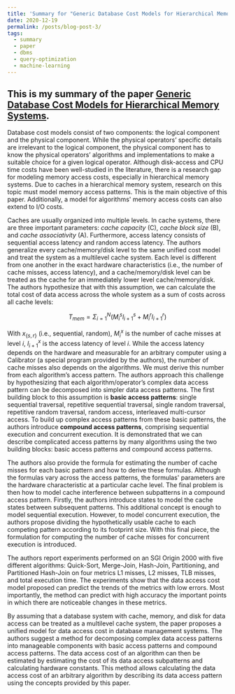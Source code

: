 ```yaml
---
title: 'Summary for "Generic Database Cost Models for Hierarchical Memory Systems"'
date: 2020-12-19
permalink: /posts/blog-post-3/
tags:
  - summary
  - paper
  - dbms
  - query-optimization
  - machine-learning
---
```


This is my summary of the paper [Generic Database Cost Models for Hierarchical Memory Systems](http://www.vldb.org/conf/2002/S06P03.pdf).
---

Database cost models consist of two components: the logical component and the physical component. While the physical operators’ specific details are irrelevant to the logical component, the physical component has to know the physical operators’ algorithms and implementations to make a suitable choice for a given logical operator. Although disk-access and CPU time costs have been well-studied in the literature, there is a research gap for modeling memory access costs, especially in hierarchical memory systems. Due to caches in a hierarchical memory system, research on this topic must model memory access patterns. This is the main objective of this paper. Additionally, a model for algorithms' memory access costs can also extend to I/O costs.

Caches are usually organized into multiple levels. In cache systems, there are three important parameters: *cache capacity* (C), *cache block size* (B), and *cache associativity* (A). Furthermore, access latency consists of sequential access latency and random access latency. The authors generalize every cache/memory/disk level to the same unified cost model and treat the system as a multilevel cache system. Each level is different from one another in the exact hardware characteristics (i.e., the number of cache misses, access latency), and a cache/memory/disk level can be treated as the cache for an immediately lower level cache/memory/disk. The authors hypothesize that with this assumption, we can calculate the total cost of data access across the whole system as a sum of costs across all cache levels:

$$T_{mem} = \Sigma_{i = 1}^N(M_i^s l_{i+1}^s +M_i^r l_{i+1}^r)$$

With $x_{\{s, r\}}$ (i.e., sequential, random), $M_i^x$ is the number of cache misses at level $i$, $l_{i+1}^x$ is the access latency of level $i$. While the access latency depends on the hardware and measurable for an arbitrary computer using a Calibrator (a special program provided by the authors), the number of cache misses also depends on the algorithms. We must derive this number from each algorithm’s access pattern. The authors approach this challenge by hypothesizing that each algorithm/operator’s complex data access pattern can be decomposed into simpler data access patterns. The first building block to this assumption is **basic access patterns**: single sequential traversal, repetitive sequential traversal, single random traversal, repetitive random traversal, random access, interleaved multi-cursor access. To build up complex access patterns from these basic patterns, the authors introduce **compound access patterns**, comprising sequential execution and concurrent execution. It is demonstrated that we can describe complicated access patterns by many algorithms using the two building blocks: basic access patterns and compound access patterns.

The authors also provide the formula for estimating the number of cache misses for each basic pattern and how to derive these formulas. Although the formulas vary across the access patterns, the formulas' parameters are the hardware characteristic at a particular cache level. The final problem is then how to model cache interference between subpatterns in a compound access pattern. Firstly, the authors introduce states to model the cache states between subsequent patterns. This additional concept is enough to model sequential execution. However, to model concurrent execution, the authors propose dividing the hypothetically usable cache to each competing pattern according to its footprint size. With this final piece, the formulation for computing the number of cache misses for concurrent execution is introduced.

The authors report experiments performed on an SGI Origin 2000 with five different algorithms: Quick-Sort, Merge-Join, Hash-Join, Partitioning, and Partitioned Hash-Join on four metrics L1 misses, L2 misses, TLB misses, and total execution time. The experiments show that the data access cost model proposed can predict the trends of the metrics with low errors. Most importantly, the method can predict with high accuracy the important points in which there are noticeable changes in these metrics.

By assuming that a database system with cache, memory, and disk for data access can be treated as a multilevel cache system, the paper proposes a unified model for data access cost in database management systems. The authors suggest a method for decomposing complex data access patterns into manageable components with basic access patterns and compound access patterns. The data access cost of an algorithm can then be estimated by estimating the cost of its data access subpatterns and calculating hardware constants. This method allows calculating the data access cost of an arbitrary algorithm by describing its data access pattern using the concepts provided by this paper. 
